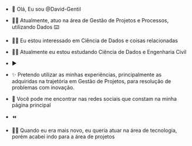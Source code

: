 - 👋 Olá, Eu sou @David-Gentil

- 👨‍💼 Atualmente, atuo na área de Gestão de Projetos e Processos, utilizando Dados ⌨️
- 🧑‍🔬 Eu estou interessado em Ciência de Dados e coisas relacionadas
- 👨‍🎓 Atualmente eu estou estudando Ciência de Dados e Engenharia Civil
- ▶️
- ✨  Pretendo utilizar as minhas experiências, principalmente as adquiridas na trajetória em Gestão de Projetos, para resolução de problemas com inovação.
- 📮 Você pode me encontrar nas redes sociais que constam na minha página principal
- ⏪
- 👨‍💻 Quando eu era mais novo, eu queria atuar na área de tecnologia, porém acabei indo para a área de projetos
